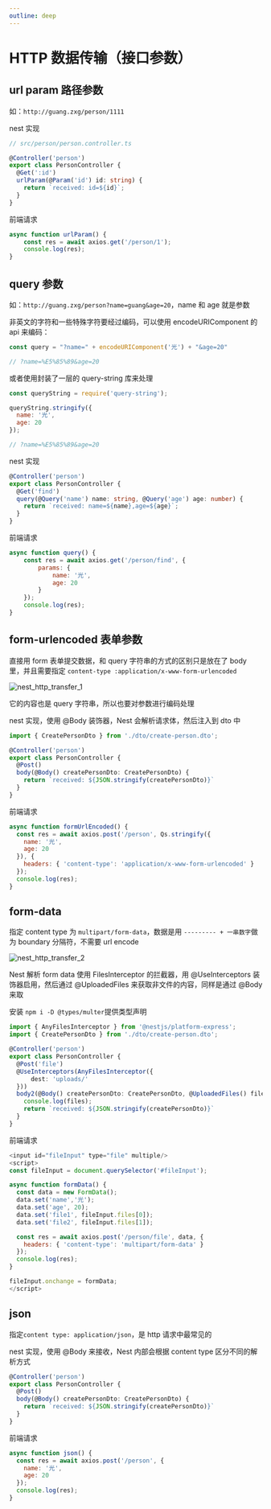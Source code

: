 ```yaml
---
outline: deep
---
```


# HTTP 数据传输（接口参数）




## url param 路径参数

如：`http://guang.zxg/person/1111`

nest 实现

```typescript
// src/person/person.controller.ts

@Controller('person')
export class PersonController {
  @Get(':id')
  urlParam(@Param('id') id: string) {
    return `received: id=${id}`;
  }
}
```

前端请求

```js
async function urlParam() {
	const res = await axios.get('/person/1');
	console.log(res);            
}
```



## query 参数

如：`http://guang.zxg/person?name=guang&age=20`，name 和 age 就是参数

非英文的字符和一些特殊字符要经过编码，可以使用 encodeURIComponent 的 api 来编码：

```js
const query = "?name=" + encodeURIComponent('光') + "&age=20"

// ?name=%E5%85%89&age=20
```

或者使用封装了一层的 query-string 库来处理

```js
const queryString = require('query-string');

queryString.stringify({
  name: '光',
  age: 20
});

// ?name=%E5%85%89&age=20
```

nest 实现

```typescript
@Controller('person')
export class PersonController {
  @Get('find')
  query(@Query('name') name: string, @Query('age') age: number) {
    return `received: name=${name},age=${age}`;
  }
}
```

前端请求

```js
async function query() {
	const res = await axios.get('/person/find', {
		params: {
			name: '光',
			age: 20
		}
	});
	console.log(res);            
}
```



## form-urlencoded 表单参数

直接用 form 表单提交数据，和 query 字符串的方式的区别只是放在了 body 里，并且需要指定 `content-type :application/x-www-form-urlencoded`

![nest_http_transfer_1](../assets/http_transfer_1.webp)

它的内容也是 query 字符串，所以也要对参数进行编码处理

nest 实现，使用 @Body 装饰器，Nest 会解析请求体，然后注入到 dto 中

```typescript
import { CreatePersonDto } from './dto/create-person.dto';

@Controller('person')
export class PersonController {
  @Post()
  body(@Body() createPersonDto: CreatePersonDto) {
    return `received: ${JSON.stringify(createPersonDto)}`
  }
}
```

前端请求

```js
async function formUrlEncoded() {
  const res = await axios.post('/person', Qs.stringify({
    name: '光',
    age: 20
  }), {
    headers: { 'content-type': 'application/x-www-form-urlencoded' }
  });
  console.log(res);
}
```



## form-data

指定 content type 为 `multipart/form-data`，数据是用 `--------- + 一串数字`做为 boundary 分隔符，不需要 url encode

![nest_http_transfer_2](../assets/http_transfer_2.webp)

Nest 解析 form data 使用 FilesInterceptor 的拦截器，用 @UseInterceptors 装饰器启用，然后通过 @UploadedFiles 来获取非文件的内容，同样是通过 @Body 来取

安装 `npm i -D @types/multer`提供类型声明

```typescript
import { AnyFilesInterceptor } from '@nestjs/platform-express';
import { CreatePersonDto } from './dto/create-person.dto';

@Controller('person')
export class PersonController {
  @Post('file')
  @UseInterceptors(AnyFilesInterceptor({
      dest: 'uploads/'
  }))
  body2(@Body() createPersonDto: CreatePersonDto, @UploadedFiles() files: Array<Express.Multer.File>) {
    console.log(files);
    return `received: ${JSON.stringify(createPersonDto)}`
  }
}
```

前端请求

```js
<input id="fileInput" type="file" multiple/>
<script>
const fileInput = document.querySelector('#fileInput');

async function formData() {
  const data = new FormData();
  data.set('name','光');
  data.set('age', 20);
  data.set('file1', fileInput.files[0]);
  data.set('file2', fileInput.files[1]);

  const res = await axios.post('/person/file', data, {
    headers: { 'content-type': 'multipart/form-data' }
  });
  console.log(res);
}

fileInput.onchange = formData;
</script>
```



## json

指定`content type: application/json`，是 http 请求中最常见的

nest 实现，使用 @Body 来接收，Nest 内部会根据 content type 区分不同的解析方式

```typescript
@Controller('person')
export class PersonController {
  @Post()
  body(@Body() createPersonDto: CreatePersonDto) {
    return `received: ${JSON.stringify(createPersonDto)}`
  }
}
```

前端请求

```js
async function json() {
  const res = await axios.post('/person', {
    name: '光',
    age: 20
  });
  console.log(res);
}
```

